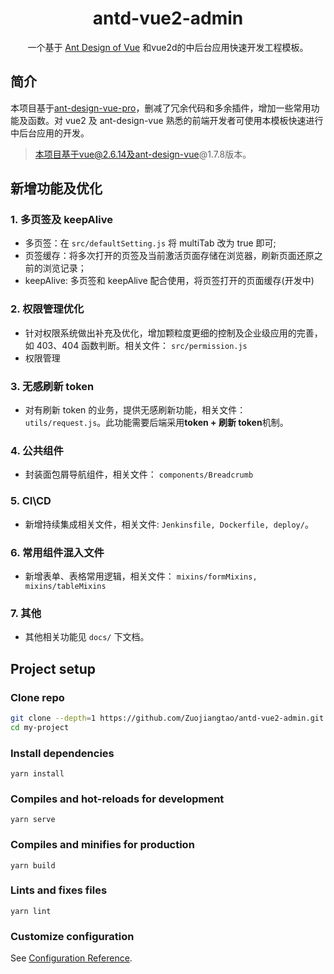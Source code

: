 <h1 align="center">antd-vue2-admin</h1>
<div align="center">
一个基于 <a href="https://vuecomponent.github.io/ant-design-vue/docs/vue/introduce-cn/" target="_blank">Ant Design of Vue</a> 和vue2d的中后台应用快速开发工程模板。
</div>

## 简介

本项目基于[ant-design-vue-pro](https://github.com/vueComponent/ant-design-vue-pro)，删减了冗余代码和多余插件，增加一些常用功能及函数。对 vue2 及 ant-design-vue 熟悉的前端开发者可使用本模板快速进行中后台应用的开发。

> 本项目基于vue@2.6.14及ant-design-vue@1.7.8版本。

## 新增功能及优化

### 1. 多页签及 keepAlive

- 多页签：在 `src/defaultSetting.js` 将 multiTab 改为 true 即可;
- 页签缓存：将多次打开的页签及当前激活页面存储在浏览器，刷新页面还原之前的浏览记录；
- keepAlive: 多页签和 keepAlive 配合使用，将页签打开的页面缓存(开发中)

### 2. 权限管理优化

- 针对权限系统做出补充及优化，增加颗粒度更细的控制及企业级应用的完善，如 403、404 函数判断。相关文件： `src/permission.js`
- 权限管理

### 3. 无感刷新 token

- 对有刷新 token 的业务，提供无感刷新功能，相关文件： `utils/request.js`。此功能需要后端采用**token + 刷新 token**机制。

### 4. 公共组件

- 封装面包屑导航组件，相关文件： `components/Breadcrumb`

### 5. CI\CD

- 新增持续集成相关文件，相关文件: `Jenkinsfile, Dockerfile, deploy/`。

### 6. 常用组件混入文件

- 新增表单、表格常用逻辑，相关文件： `mixins/formMixins, mixins/tableMixins`

### 7. 其他

- 其他相关功能见 `docs/` 下文档。

## Project setup

### Clone repo

```bash
git clone --depth=1 https://github.com/Zuojiangtao/antd-vue2-admin.git my-project
cd my-project
```

### Install dependencies

```
yarn install
```

### Compiles and hot-reloads for development

```
yarn serve
```

### Compiles and minifies for production

```
yarn build
```

### Lints and fixes files

```
yarn lint
```

### Customize configuration

See [Configuration Reference](https://cli.vuejs.org/config/).
